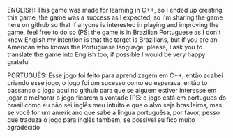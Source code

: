 ENGLISH: This game was made for learning in C++, so I ended up creating this game, the game was a success as I expected, so I'm sharing the game here on github so that if anyone is interested in playing and improving the game, feel free to do so (PS: the game is in Brazilian Portuguese as I don't know English my intention is that the target is Brazilians, but if you are an American who knows the Portuguese language, please, I ask you to translate the game into English too, if possible I would be very happy grateful

PORTUGUÊS: Esse jogo foi feito para aprendizagem em C++, então acabei criando esse jogo, o jogo foi um sucesso como eu esperava, então to passando o jogo aqui no github para que se alguem estiver interesse em jogar e melhorar o jogo ficarem a vontade (PS: o jogo está em portugues do brasil como eu não sei inglês meu intuito e que o alvo seja brasileiros, mas se você for um americano que sabe a lingua portuguêsa, por favor, pesso que traduza o jogo para inglês tambem, se possivel eu fico muito agradecido
